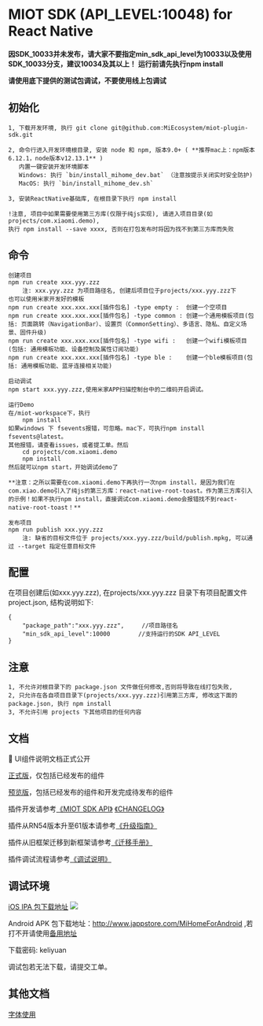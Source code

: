 # MIOT SDK (API_LEVEL:10048) for React Native

**因SDK_10033并未发布，请大家不要指定min_sdk_api_level为10033以及使用SDK_10033分支，建议10034及其以上！**
**运行前请先执行npm install**

**请使用底下提供的测试包调试，不要使用线上包调试**

## 初始化

    1, 下载开发环境, 执行 git clone git@github.com:MiEcosystem/miot-plugin-sdk.git

    2, 命令行进入开发环境根目录, 安装 node 和 npm, 版本9.0+ ( **推荐mac上：npm版本6.12.1，node版本v12.13.1** )
       内置一键安装开发环境脚本
       Windows: 执行 `bin/install_mihome_dev.bat` （注意按提示关闭实时安全防护)
       MacOS: 执行 `bin/install_mihome_dev.sh`

    3, 安装ReactNative基础库, 在根目录下执行 npm install

    !注意, 项目中如果需要使用第三方库(仅限于纯js实现), 请进入项目目录(如 projects/com.xiaomi.demo),
    执行 npm install --save xxxx, 否则在打包发布时将因为找不到第三方库而失败

## 命令

    创建项目
    npm run create xxx.yyy.zzz
        注: xxx.yyy.zzz 为项目路径名, 创建后项目位于projects/xxx.yyy.zzz下
    也可以使用米家开发好的模板
    npm run create xxx.xxx.xxx[插件包名] -type empty :  创建一个空项目   
    npm run create xxx.xxx.xxx[插件包名] -type common : 创建一个通用模板项目(包括: 页面跳转（NavigationBar）、设置页（CommonSetting）、多语言、隐私、自定义场景、固件升级)    
    npm run create xxx.xxx.xxx[插件包名] -type wifi :   创建一个wifi模板项目(包括: 通用模板功能、设备控制及属性订阅功能)    
    npm run create xxx.xxx.xxx[插件包名] -type ble :    创建一个ble模板项目(包括: 通用模板功能、蓝牙连接相关功能)    

    启动调试
    npm start xxx.yyy.zzz,使用米家APP扫描控制台中的二维码开启调试。

    运行Demo
    在/miot-workspace下，执行
        npm install
    如果windows 下 fsevents报错，可忽略。mac下，可执行npm install fsevents@latest。
    其他报错，请查看issues，或者提工单。然后
        cd projects/com.xiaomi.demo
        npm install
    然后就可以npm start，开始调试demo了

    **注意：之所以需要在com.xiaomi.demo下再执行一次npm install，是因为我们在com.xiao.demo引入了纯js的第三方库：react-native-root-toast。作为第三方库引入的示例！如果不执行npm install，直接调试com.xiaomi.demo会报错找不到react-native-root-toast！**

    发布项目
    npm run publish xxx.yyy.zzz
        注: 缺省的目标文件位于 projects/xxx.yyy.zzz/build/publish.mpkg, 可以通过 --target 指定任意目标文件

## 配置
在项目创建后(如xxx.yyy.zzz), 在projects/xxx.yyy.zzz 目录下有项目配置文件 project.json, 结构说明如下:

    {
        "package_path":"xxx.yyy.zzz",     //项目路径名
        "min_sdk_api_level":10000        //支持运行的SDK API_LEVEL
    }

## 注意

    1, 不允许对根目录下的 package.json 文件做任何修改,否则将导致在线打包失败,
    2, 只允许在各自项目目录下(projects/xxx.yyy.zzz)引用第三方库, 修改这下面的 package.json, 执行 npm install
    3, 不允许引用 projects 下其他项目的任何内容

## 文档
🎉 UI组件说明文档正式公开

[正式版](https://github.com/MiEcosystem/miot-plugin-sdk/blob/master/%E7%B1%B3%E5%AE%B6%E6%8F%92%E4%BB%B6%E9%80%9A%E7%94%A8UI%E7%BB%84%E4%BB%B6%E6%89%8B%E5%86%8C.md)，仅包括已经发布的组件

[预览版](https://github.com/MiEcosystem/miot-plugin-sdk/blob/ui_doc/%E7%B1%B3%E5%AE%B6%E6%8F%92%E4%BB%B6%E9%80%9A%E7%94%A8UI%E7%BB%84%E4%BB%B6%E6%89%8B%E5%86%8C.md)，包括已经发布的组件和开发完成待发布的组件

插件开发请参考[《MIOT SDK API》](https://github.com/MiEcosystem/miot-plugin-sdk/wiki)
            [《CHANGELOG》](https://github.com/MiEcosystem/miot-plugin-sdk/releases)

插件从RN54版本升至61版本请参考[《升级指南》](https://github.com/MiEcosystem/miot-plugin-sdk/wiki/RN61%E5%BC%80%E5%8F%91%E8%80%85%E5%8D%87%E7%BA%A7%E6%8C%87%E5%8D%97)

插件从旧框架迁移到新框架请参考[《迁移手册》](https://github.com/MiEcosystem/miot-plugin-sdk/blob/master/%E8%BF%81%E7%A7%BB%E6%89%8B%E5%86%8C.md)

插件调试流程请参考[《调试说明》](https://github.com/MiEcosystem/miot-plugin-sdk/blob/master/%E8%B0%83%E8%AF%95%E8%AF%B4%E6%98%8E.md)


## 调试环境

[iOS IPA 包下载地址](itms-services://?action=download-manifest&amp;url=https://cdn.cnbj1.fds.api.mi-img.com/mihomepluginbeta/download.plist)
![](https://cdn.cnbj1.fds.api.mi-img.com/mihomepluginbeta/mihome.png)

Android APK 包下载地址：http://www.jappstore.com/MiHomeForAndroid  ,若打不开请使用[备用地址](https://github.com/Mijia-Developer/Mijia-Android-RN-Dev/releases)

下载密码: keliyuan

调试包若无法下载，请提交工单。

## 其他文档

[字体使用](https://github.com/MiEcosystem/miot-plugin-sdk/blob/master/font.md)
